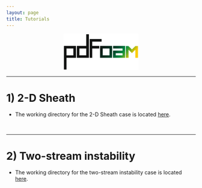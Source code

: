```yaml
---
layout: page
title: Tutorials
---
```


<p align="center">
  <img src="/docs/img/logos/pdFoamLogo.png" width="200">
</p>

---  

# 1) 2-D Sheath

<p align="center">
 
</p>

+ The working directory for the 2-D Sheath case is located [here](https://github.com/vincentcasseau/hyStrath/tree/master/run/hyStrath/pdFoam/2D_sheath).  

<br>

---  

# 2) Two-stream instability

<p align="center">

</p>

+ The working directory for the two-stream instability case is located [here](https://github.com/vincentcasseau/hyStrath/tree/master/run/hyStrath/pdFoam/twoStream).
